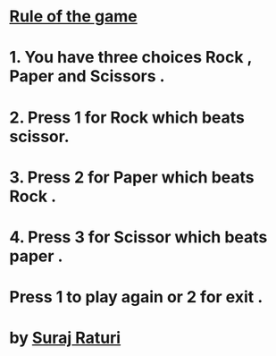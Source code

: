 # <b><u>Rule of the game </u></b>
# 1.  You have three choices Rock , Paper and Scissors .
# 2.  Press 1 for  Rock which  beats scissor.
# 3.  Press 2 for Paper which  beats Rock .
# 4.  Press 3 for Scissor which  beats paper .

# Press 1 to play again or 2 for exit .

# by <b><u>Suraj Raturi</u></b>